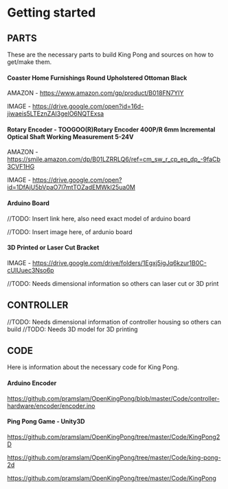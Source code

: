 # Getting started

## PARTS
These are the necessary parts to build King Pong and sources on how to get/make them.

#### Coaster Home Furnishings Round Upholstered Ottoman Black

AMAZON - https://www.amazon.com/gp/product/B018FN7YIY

IMAGE - https://drive.google.com/open?id=16d-jiwaeis5LTEznZAI3gelO6NQTExsa

#### Rotary Encoder - TOOGOO(R)Rotary Encoder 400P/R 6mm Incremental Optical Shaft Working Measurement 5-24V

AMAZON - https://smile.amazon.com/dp/B01LZRRLQ6/ref=cm_sw_r_cp_ep_dp_-9faCb3CVF1HG

IMAGE - https://drive.google.com/open?id=1DfAjU5bVpaO7l7mtTOZadEMWkl25ua0M

#### Arduino Board

//TODO: Insert link here, also need exact model of arduino board

//TODO: Insert image here, of ardunio board

#### 3D Printed or Laser Cut Bracket

IMAGE - https://drive.google.com/drive/folders/1Egxj5igJq6kzur1B0C-cUlUuec3Nso6p

//TODO: Needs dimensional information so others can laser cut or 3D print

## CONTROLLER

//TODO: Needs dimensional information of controller housing so others can build
//TODO: Needs 3D model for 3D printing

## CODE
Here is information about the necessary code for King Pong.

#### Arduino Encoder

https://github.com/pramslam/OpenKingPong/blob/master/Code/controller-hardware/encoder/encoder.ino

#### Ping Pong Game - Unity3D

https://github.com/pramslam/OpenKingPong/tree/master/Code/KingPong2D

https://github.com/pramslam/OpenKingPong/tree/master/Code/king-pong-2d

https://github.com/pramslam/OpenKingPong/tree/master/Code/KingPong
